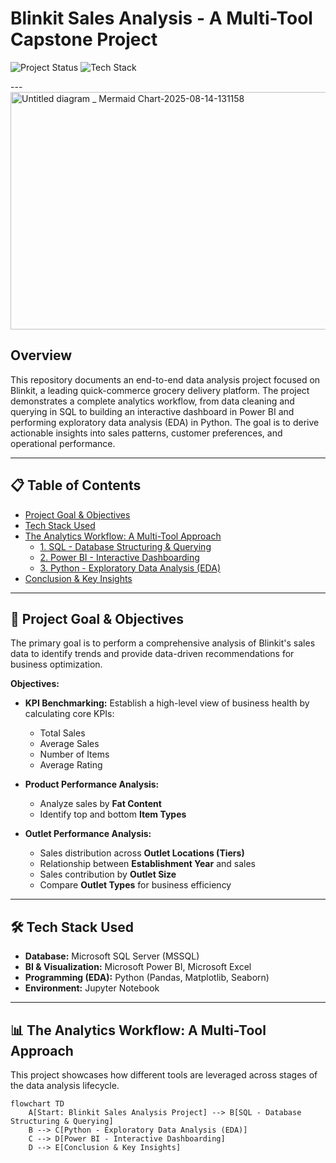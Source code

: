 # Blinkit Sales Analysis - A Multi-Tool Capstone Project

![Project Status](https://img.shields.io/badge/status-complete-green) 
![Tech Stack](https://img.shields.io/badge/tech-SQL_|_Power_BI_|_Python_|_Excel-blue)

---<img width="3860" height="380" alt="Untitled diagram _ Mermaid Chart-2025-08-14-131158" src="https://github.com/user-attachments/assets/761b151c-147f-4a09-8b41-314dd90ff433" />


## Overview
This repository documents an end-to-end data analysis project focused on Blinkit, a leading quick-commerce grocery delivery platform. The project demonstrates a complete analytics workflow, from data cleaning and querying in SQL to building an interactive dashboard in Power BI and performing exploratory data analysis (EDA) in Python. The goal is to derive actionable insights into sales patterns, customer preferences, and operational performance.

---

## 📋 Table of Contents
* [Project Goal & Objectives](#-project-goal--objectives)
* [Tech Stack Used](#-tech-stack-used)
* [The Analytics Workflow: A Multi-Tool Approach](#-the-analytics-workflow-a-multi-tool-approach)
    * [1. SQL - Database Structuring & Querying](#1-sql---database-structuring--querying)
    * [2. Power BI - Interactive Dashboarding](#2-power-bi---interactive-dashboarding)
    * [3. Python - Exploratory Data Analysis (EDA)](#3-python---exploratory-data-analysis-eda)
* [Conclusion & Key Insights](#-conclusion--key-insights)

---

## 🎯 Project Goal & Objectives

The primary goal is to perform a comprehensive analysis of Blinkit's sales data to identify trends and provide data-driven recommendations for business optimization.

**Objectives:**

* **KPI Benchmarking:** Establish a high-level view of business health by calculating core KPIs:
  * Total Sales
  * Average Sales
  * Number of Items
  * Average Rating

* **Product Performance Analysis:**
  * Analyze sales by **Fat Content**
  * Identify top and bottom **Item Types**

* **Outlet Performance Analysis:**
  * Sales distribution across **Outlet Locations (Tiers)**
  * Relationship between **Establishment Year** and sales
  * Sales contribution by **Outlet Size**
  * Compare **Outlet Types** for business efficiency

---

## 🛠️ Tech Stack Used

* **Database:** Microsoft SQL Server (MSSQL)
* **BI & Visualization:** Microsoft Power BI, Microsoft Excel
* **Programming (EDA):** Python (Pandas, Matplotlib, Seaborn)
* **Environment:** Jupyter Notebook

---

## 📊 The Analytics Workflow: A Multi-Tool Approach

This project showcases how different tools are leveraged across stages of the data analysis lifecycle.

```mermaid
flowchart TD
    A[Start: Blinkit Sales Analysis Project] --> B[SQL - Database Structuring & Querying]
    B --> C[Python - Exploratory Data Analysis (EDA)]
    C --> D[Power BI - Interactive Dashboarding]
    D --> E[Conclusion & Key Insights]
